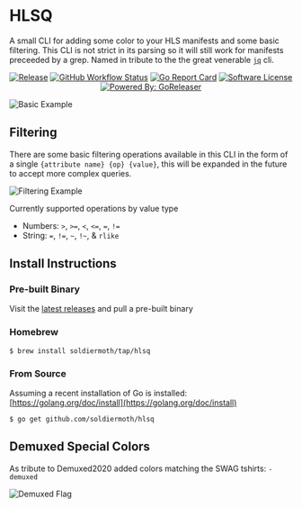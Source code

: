 # HLSQ


A small CLI for adding some color to your HLS manifests and some basic filtering.
This CLI is not strict in its parsing so it will still work for manifests preceeded
by a grep. Named in tribute to the the great venerable [`jq`](https://github.com/stedolan/jq) cli.

<p align="center">
  <a href="https://github.com/soldiermoth/hlsq/releases/latest"><img alt="Release" src="https://img.shields.io/github/release/soldiermoth/hlsq.svg?style=for-the-badge"></a>
  <a href="https://github.com/soldiermoth/hlsq/actions?workflow=Release"><img alt="GitHub Workflow Status" src="https://img.shields.io/github/workflow/status/soldiermoth/hlsq/Release?style=for-the-badge"></a>
  <a href="https://goreportcard.com/report/github.com/soldiermoth/hlsq"><img alt="Go Report Card" src="https://goreportcard.com/badge/github.com/soldiermoth/hlsq?style=for-the-badge"></a>
  <a href="/LICENSE"><img alt="Software License" src="https://img.shields.io/badge/license-MIT-brightgreen.svg?style=for-the-badge"></a>
  <a href="https://github.com/goreleaser"><img alt="Powered By: GoReleaser" src="https://img.shields.io/badge/powered%20by-goreleaser-green.svg?style=for-the-badge"></a>
</p>

![Basic Example](images/basic.gif)

## Filtering

There are some basic filtering operations available in this CLI in the form of a single `{attribute name} {op} {value}`, this will be expanded in the future to accept more complex queries.

![Filtering Example](images/filter.gif)

Currently supported operations by value type
- Numbers: `>`, `>=`, `<`, `<=`, `=`, `!=`
- String: `=`, `!=`, `~`, `!~`, & `rlike`

## Install Instructions

### Pre-built Binary
Visit the [latest releases](https://github.com/soldiermoth/hlsq/releases) and pull a pre-built binary

### Homebrew

```
$ brew install soldiermoth/tap/hlsq
```

### From Source
Assuming a recent installation of Go is installed: [https://golang.org/doc/install](https://golang.org/doc/install)
```
$ go get github.com/soldiermoth/hlsq
```

## Demuxed Special Colors

As tribute to Demuxed2020 added colors matching the SWAG tshirts: `-demuxed`

![Demuxed Flag](images/demuxed2020.png)
